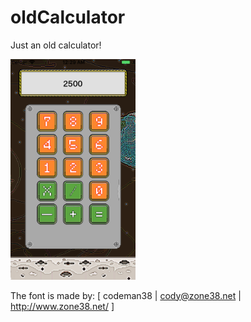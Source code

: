 # oldCalculator
Just an old calculator!

<img src="screen1.png" width="200">


The font is made by:
[ codeman38 | cody@zone38.net | http://www.zone38.net/ ]

